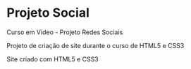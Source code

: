 # Projeto Social
Curso em Video - Projeto Redes Sociais

Projeto de criação de site durante o curso de HTML5 e CSS3

Site criado com HTML5 e CSS3
